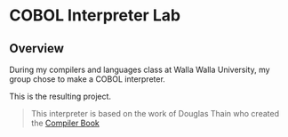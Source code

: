 # COBOL Interpreter Lab

## Overview

During my compilers and languages class at Walla Walla University, my group chose to make a COBOL interpreter.

This is the resulting project.

> This interpreter is based on the work of Douglas Thain who created the [Compiler Book](https://www3.nd.edu/~dthain/compilerbook/)
